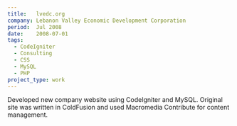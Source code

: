 ```yaml
---
title:   lvedc.org
company: Lebanon Valley Economic Development Corporation
period:  Jul 2008
date:    2008-07-01
tags:
  - CodeIgniter
  - Consulting
  - CSS
  - MySQL
  - PHP
project_type: work
---
```


Developed new company website using CodeIgniter and MySQL. Original site was
written in ColdFusion and used Macromedia Contribute for content management.

<!--
**Biggest Challenge:** I'd never even _seen_ ColdFusion code before accepting
the job.

**Biggest Triumph:** Luckily their application was very basic and it was very
quick to port over to CodeIgniter.
-->
